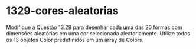 # 1329-cores-aleatorias
 Modifique a Questão 13.28 para desenhar cada uma das 20 formas com dimensões aleatórias em uma cor selecionada aleatoriamente. Utilize todos os 13 objetos Color predefinidos em um array de Colors.

